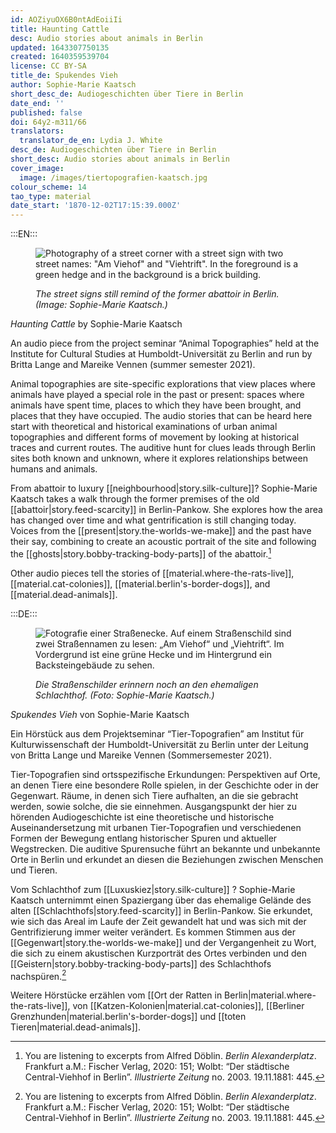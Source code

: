 ```yaml
---
id: AOZiyuOX6B0ntAdEoiiIi
title: Haunting Cattle
desc: Audio stories about animals in Berlin
updated: 1643307750135
created: 1640359539704
license: CC BY-SA
title_de: Spukendes Vieh
author: Sophie-Marie Kaatsch
short_desc_de: Audiogeschichten über Tiere in Berlin
date_end: ''
published: false
doi: 64y2-m311/66
translators:
  translator_de_en: Lydia J. White
desc_de: Audiogeschichten über Tiere in Berlin
short_desc: Audio stories about animals in Berlin
cover_image:
  image: /images/tiertopografien-kaatsch.jpg
colour_scheme: 14
tao_type: material
date_start: '1870-12-02T17:15:39.000Z'
---
```


:::EN:::

<figure>

![Photography of a street corner with a street sign with two street names: "Am Viehof" and "Viehtrift". In the foreground is a green hedge and in the background is a brick building.](/images/mv/tiertopografien-kaatsch.jpg)

<figcaption>

_The street signs still remind of the former abattoir in Berlin. (Image: Sophie-Marie Kaatsch.)_

</figcaption>

</figure>

<sound file="/audio/Audiobeitrag_Kaatsch.mp3">_Haunting Cattle_ by Sophie-Marie Kaatsch</sound>

An audio piece from the project seminar “Animal Topographies” held at the Institute for Cultural Studies at Humboldt-Universität zu Berlin and run by Britta Lange and Mareike Vennen (summer semester 2021). 

Animal topographies are site-specific explorations that view places where animals have played a special role in the past or present: spaces where animals have spent time, places to which they have been brought, and places that they have occupied. The audio stories that can be heard here start with theoretical and historical examinations of urban animal topographies and different forms of movement by looking at historical traces and current routes. The auditive hunt for clues leads through Berlin sites both known and unknown, where it explores relationships between humans and animals.

From abattoir to luxury [[neighbourhood|story.silk-culture]]? Sophie-Marie Kaatsch takes a walk through the former premises of the old [[abattoir|story.feed-scarcity]] in Berlin-Pankow. She explores how the area has changed over time and what gentrification is still changing today. Voices from the [[present|story.the-worlds-we-make]] and the past have their say, combining to create an acoustic portrait of the site and following the [[ghosts|story.bobby-tracking-body-parts]] of the abattoir.[^1] 

Other audio pieces tell the stories of [[material.where-the-rats-live]], [[material.cat-colonies]], [[material.berlin's-border-dogs]], and [[material.dead-animals]].


[^1]: You are listening to excerpts from Alfred Döblin. _Berlin Alexanderplatz_. Frankfurt a.M.: Fischer Verlag, 2020: 151; Wolbt: “Der städtische Central-Viehhof in Berlin”. _Illustrierte Zeitung_ no. 2003. 19.11.1881: 445. 

:::DE:::

<figure>

![Fotografie einer Straßenecke. Auf einem Straßenschild sind zwei Straßennamen zu lesen: „Am Viehof“ und „Viehtrift“. Im Vordergrund ist eine grüne Hecke und im Hintergrund ein Backsteingebäude zu sehen.](/images/mv/tiertopografien-kaatsch.jpg)

<figcaption>

_Die Straßenschilder erinnern noch an den ehemaligen Schlachthof. (Foto: Sophie-Marie Kaatsch.)_

</figcaption>

</figure>

<sound file="/audio/Audiobeitrag_Kaatsch.mp3">_Spukendes Vieh_ von Sophie-Marie Kaatsch</sound>

Ein Hörstück aus dem Projektseminar “Tier-Topografien” am Institut für Kulturwissenschaft der Humboldt-Universität zu Berlin unter der Leitung von Britta Lange und Mareike Vennen (Sommersemester 2021). 

Tier-Topografien sind ortsspezifische Erkundungen: Perspektiven auf Orte, an denen Tiere eine besondere Rolle spielen, in der Geschichte oder in der Gegenwart. Räume, in denen sich Tiere aufhalten, an die sie gebracht werden, sowie solche, die sie einnehmen. Ausgangspunkt der hier zu hörenden Audiogeschichte ist eine theoretische und historische Auseinandersetzung mit urbanen Tier-Topografien und verschiedenen Formen der Bewegung entlang historischer Spuren und aktueller Wegstrecken. Die auditive Spurensuche führt an bekannte und unbekannte Orte in Berlin und erkundet an diesen die Beziehungen zwischen Menschen und Tieren.

Vom Schlachthof zum [[Luxuskiez|story.silk-culture]] ? Sophie-Marie Kaatsch unternimmt einen Spaziergang über das ehemalige Gelände des alten [[Schlachthofs|story.feed-scarcity]]  in Berlin-Pankow. Sie erkundet, wie sich das Areal im Laufe der Zeit gewandelt hat und was sich mit der Gentrifizierung immer weiter verändert. Es kommen Stimmen aus der [[Gegenwart|story.the-worlds-we-make]] und der Vergangenheit zu Wort, die sich zu einem akustischen Kurzporträt des Ortes verbinden und den [[Geistern|story.bobby-tracking-body-parts]] des Schlachthofs nachspüren.[^1] 

Weitere Hörstücke erzählen vom [[Ort der Ratten in Berlin|material.where-the-rats-live]], von [[Katzen-Kolonien|material.cat-colonies]], [[Berliner Grenzhunden|material.berlin's-border-dogs]] und [[toten Tieren|material.dead-animals]].

[^1]: Sie hören Auszüge aus Alfred Döblin. _Berlin Alexanderplatz_. Frankfurt a.M.: Fischer Verlag, 2020: 151; Wolbt: “Der städtische Central-Viehhof in Berlin”. _Illustrirte Zeitung_ Nr. 2003. 19.11.1881: 445.
